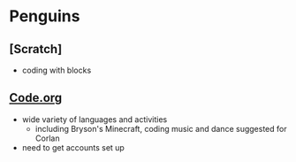 # Penguins

## [Scratch]
  - coding with blocks
  
## [Code.org](https://code.org)
  - wide variety of languages and activities
    - including Bryson's Minecraft, coding music and dance suggested for Corlan
  - need to get accounts set up
  
